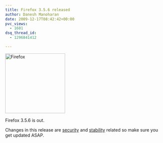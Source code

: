 ```yaml
---
title: Firefox 3.5.6 released
author: Danesh Manoharan
date: 2009-12-17T08:42:42+00:00
pvc_views:
  - 1601
dsq_thread_id:
  - 1296841412

---
```

<div class="mceTemp">
  <dl id="attachment_577" class="wp-caption alignnone" style="width: 202px;">
    <dt class="wp-caption-dt">
      <a href="/wp-content/uploads/2008/05/firefoxlogopi91.png"><img loading="lazy" class="size-full wp-image-577" title="Firefox" src="/wp-content/uploads/2008/05/firefoxlogopi91.png" alt="Firefox" width="192" height="192" srcset="/wp-content/uploads/2008/05/firefoxlogopi91.png 192w, /wp-content/uploads/2008/05/firefoxlogopi91-150x150.png 150w" sizes="(max-width: 192px) 100vw, 192px" /></a>
    </dt>
  </dl>
</div>

Firefox 3.5.6 is out.

Changes in this release are [security][1] and [stability][2] related so make sure you get updated ASAP.

 [1]: http://www.mozilla.org/security/known-vulnerabilities/firefox35.html#firefox3.5.6
 [2]: https://bugzilla.mozilla.org/buglist.cgi?quicksearch=ALL%20status1.9.1%3A.6-fixed